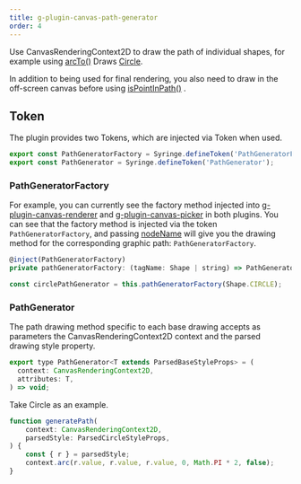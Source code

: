 ```yaml
---
title: g-plugin-canvas-path-generator
order: 4
---
```


Use CanvasRenderingContext2D to draw the path of individual shapes, for example using [arcTo()](https://developer.mozilla.org/zh-CN/docs/Web/API/CanvasRenderingContext2D/arcTo) Draws [Circle](/en/docs/api/basic/circle).

In addition to being used for final rendering, you also need to draw in the off-screen canvas before using [isPointInPath()](https://developer.mozilla.org/zh-CN/docs/Web/API/CanvasRenderingContext2D/isPointInPath) .

## Token

The plugin provides two Tokens, which are injected via Token when used.

```js
export const PathGeneratorFactory = Syringe.defineToken('PathGeneratorFactory');
export const PathGenerator = Syringe.defineToken('PathGenerator');
```

### PathGeneratorFactory

For example, you can currently see the factory method injected into [g-plugin-canvas-renderer](/en/docs/plugins/canvas-renderer) and [g-plugin-canvas-picker](/en/docs/plugins/canvas-picker) in both plugins. You can see that the factory method is injected via the token `PathGeneratorFactory`, and passing [nodeName](/en/docs/api/builtin-objects/node#nodename) will give you the drawing method for the corresponding graphic path: `PathGeneratorFactory`.

```js
@inject(PathGeneratorFactory)
private pathGeneratorFactory: (tagName: Shape | string) => PathGenerator<any>;

const circlePathGenerator = this.pathGeneratorFactory(Shape.CIRCLE);
```

### PathGenerator

The path drawing method specific to each base drawing accepts as parameters the CanvasRenderingContext2D context and the parsed drawing style property.

```js
export type PathGenerator<T extends ParsedBaseStyleProps> = (
  context: CanvasRenderingContext2D,
  attributes: T,
) => void;
```

Take Circle as an example.

```js
function generatePath(
    context: CanvasRenderingContext2D,
    parsedStyle: ParsedCircleStyleProps,
) {
    const { r } = parsedStyle;
    context.arc(r.value, r.value, r.value, 0, Math.PI * 2, false);
}
```
